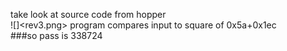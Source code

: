 take look at source code from hopper<br/>
![]<rev3.png>
program compares input to square of 0x5a+0x1ec<br/>
###so pass is 338724
